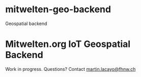 # mitwelten-geo-backend
Geospatial backend
# Mitwelten.org IoT Geospatial Backend
Work in progress. Questions? Contact [martin.lacayo@fhnw.ch](mailto:martin.lacayo@fhnw.ch)
